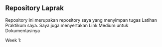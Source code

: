 ## Repository Laprak
Repository ini merupakan repository saya yang menyimpan tugas Latihan Praktikum saya.
Saya juga menyertakan Link Medium untuk Dokumentasinya

Week 1: 
